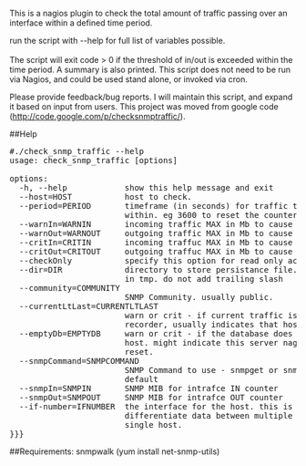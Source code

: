 This is a nagios plugin to check the total amount of traffic passing over an interface within a defined time period. 

run the script with --help for full list of variables possible.<br>
<br>
The script will exit code > 0 if the threshold of in/out is exceeded within the time period. A summary is also printed. This script does not need to be run via Nagios, and could be used stand alone, or invoked via cron.

Please provide feedback/bug reports. I will maintain this script, and expand it based on input from users. This project was moved from google code (http://code.google.com/p/checksnmptraffic/).

##Help
<pre>
#./check_snmp_traffic --help
usage: check_snmp_traffic [options]

options:
  -h, --help            show this help message and exit
  --host=HOST           host to check.
  --period=PERIOD       timeframe (in seconds) for traffic threshold to occur
                        within. eg 3600 to reset the counter every hour.
  --warnIn=WARNIN       incoming traffic MAX in Mb to cause return warn
  --warnOut=WARNOUT     outgoing traffic MAX in Mb to cause return warn
  --critIn=CRITIN       incoming traffuc MAX in Mb to cause return crit
  --critOut=CRITOUT     outgoing traffuc MAX in Mb to cause return crit
  --checkOnly           specify this option for read only access to database.
  --dir=DIR             directory to store persistance file. reccomend storing
                        in tmp. do not add trailing slash
  --community=COMMUNITY
                        SNMP Community. usually public.
  --currentLtLast=CURRENTLTLAST
                        warn or crit - if current traffic is less than last
                        recorder, usually indicates that host was reset.
  --emptyDb=EMPTYDB     warn or crit - if the database does not contain this
                        host. might indicate this server nagios runs on was
                        reset.
  --snmpCommand=SNMPCOMMAND
                        SNMP Command to use - snmpget or snmpwalk. snmpget by
                        default
  --snmpIn=SNMPIN       SNMP MIB for intrafce IN counter
  --snmpOut=SNMPOUT     SNMP MIB for intrafce OUT counter
  --if-number=IFNUMBER  the interface for the host. this is used only to
                        differentiate data between multiple interfaces on a
                        single host.
}}}
</pre>

##Requirements:
snmpwalk (yum install net-snmp-utils)

